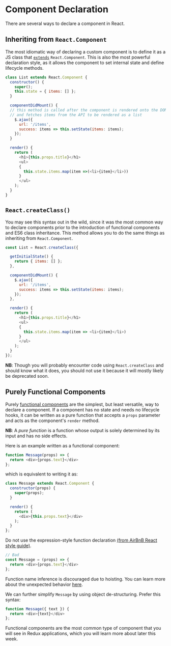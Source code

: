 # Component Declaration

There are several ways to declare a component in React.

## Inheriting from `React.Component`

The most idiomatic way of declaring a custom component is to define it as a
JS class that [`extends`][extends] `React.Component`. This is also the
most powerful declaration style, as it allows the component to set internal
state and define lifecycle methods.

```js
class List extends React.Component {
  constructor() {
    super();
    this.state = { items: [] };
  }

  componentDidMount() {
  // this method is called after the component is rendered onto the DOM
  // and fetches items from the API to be rendered as a list
    $.ajax({
      url: '/items',
      success: items => this.setState(items: items);
    });
  }

  render() {
    return (
      <h1>{this.props.title}</h1>
      <ul>
      {
        this.state.items.map(item =>(<li>{item}</li>))
      }
      </ul>
    );
  }
}
```

[extends]:https://developer.mozilla.org/en-US/docs/Web/JavaScript/Reference/Classes/extends

## `React.createClass()`

You may see this syntax out in the wild, since it was the most common way to
declare components prior to the introduction of functional components
and ES6 class inheritance. This method allows you to do the same things as
inheriting from `React.Component`.

```js
const List = React.createClass({

  getInitialState() {
    return { items: [] };
  },

  componentDidMount() {
    $.ajax({
      url: '/items',
      success: items => this.setState(items: items);
    });
  },

  render() {
    return (
      <h1>{this.props.title}</h1>
      <ul>
      {
        this.state.items.map(item => <li>{item}</li>)
      }
      </ul>
    );
  }
});
```

**NB**: Though you will probably encounter code using `React.createClass` and
should know what it does, you should not use it because it will mostly likely
be deprecated soon.

## Purely Functional Components

Purely [functional components][functional-components] are the simplest, but
least versatile, way to declare a component. If a component has no state and
needs no lifecycle hooks, it can be written as a pure function that accepts a
`props` parameter and acts as the component's `render` method.

**NB**: A *pure function* is a function whose output is solely determined by its
input and has no side effects.

Here is an example written as a functional component:

```js
function Message(props) => {
  return <div>{props.text}</div>
};
```

which is equivalent to writing it as:
```js
class Message extends React.Component {
  constructor(props) {
    super(props);
  }

  render() {
    return (
      <div>{this.props.text}</div>
    );
  }
};
```

Do not use the expression-style function declaration [(from AirBnB React style guide)][airbnb-style-guide].

```javascript
// Bad
const Message = (props) => {
  return <div>{props.text}</div>
};
```

Function name inference is discouraged due to hoisting.  You can learn more about the unexpected behavior [here][function-name-inference].

We can further simplify `Message` by using object de-structuring.  Prefer this syntax:

```js
function Message({ text }) {
  return <div>{text}</div>
};
```
Functional components are the most common type of component that you will see in Redux applications, which you will learn more about later this week.

[functional-components]: https://facebook.github.io/react/blog/2015/10/07/react-v0.14.html#stateless-functional-components

[airbnb-style-guide]: https://github.com/airbnb/javascript/tree/master/react#class-vs-reactcreateclass-vs-stateless

[function-name-inference]: http://stackoverflow.com/questions/37288950/why-does-the-airbnb-style-guide-say-that-relying-on-function-name-inference-is-d
